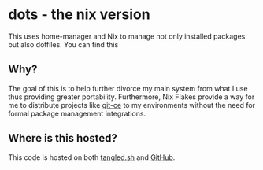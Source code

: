 # dots - the nix version
This uses home-manager and Nix to manage not only installed packages but also dotfiles. You can find this 

## Why?
The goal of this is to help further divorce my main system from what I use thus providing greater portability. Furthermore, Nix Flakes provide a way for me to distribute projects like [git-ce](https://github.com/ethanholz/git-ce) to my environments without the need for formal package management integrations.

## Where is this hosted?
This code is hosted on both [tangled.sh](https://tangled.sh/@ethanholz.com/nix-config) and [GitHub](https://github.com/ethanholz/nix-config).
